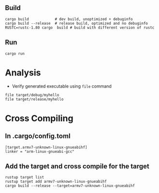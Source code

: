 ## Build
```
cargo build            # dev build, unoptimized + debuginfo
cargo build --release  # release build, optimized and no debuginfo
RUSTC=rustc-1.80 cargo  build # build with different version of rustc
```
## Run
```
cargo run
```
# Analysis
* Verify generated executable using `file` command
```
file target/debug/myhello
file target/release/myhello
```
# Cross Compiling

## In .cargo/config.toml
```
[target.armv7-unknown-linux-gnueabihf]
linker = "arm-linux-gnueabi-gcc"
```
## Add the target and cross compile for the target
```
rustup target list
rustup target add armv7-unknown-linux-gnueabihf
cargo build --release --target=armv7-unknown-linux-gnueabihf
```


